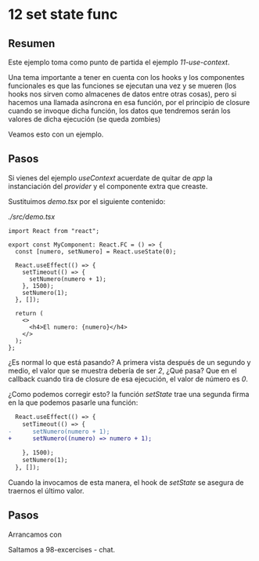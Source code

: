 # 12 set state func

## Resumen

Este ejemplo toma como punto de partida el ejemplo _11-use-context_.

Una tema importante a tener en cuenta con los hooks y los componentes funcionales
es que las funciones se ejecutan una vez y se mueren (los hooks nos sirven como almacenes de datos entre otras cosas),
pero si hacemos una llamada asíncrona en esa función, por el principio de closure cuando se invoque dicha función, los
datos que tendremos serán los valores de dicha ejecución (se queda zombies)

Veamos esto con un ejemplo.

## Pasos

Si vienes del ejemplo _useContext_ acuerdate de quitar de _app_ la instanciación del _provider_ y
el componente extra que creaste.

Sustituimos _demo.tsx_ por el siguiente contenido:

_./src/demo.tsx_

```tsx
import React from "react";

export const MyComponent: React.FC = () => {
  const [numero, setNumero] = React.useState(0);

  React.useEffect(() => {
    setTimeout(() => {
      setNumero(numero + 1);
    }, 1500);
    setNumero(1);
  }, []);

  return (
    <>
      <h4>El numero: {numero}</h4>
    </>
  );
};
```

¿Es normal lo que está pasando? A primera vista después de un segundo y medio, el valor que se muestra
debería de ser _2_, ¿Qué pasa? Que en el callback cuando tira de closure de esa ejecución, el valor
de número es _0_.

¿Como podemos corregir esto? la función _setState_ trae una segunda firma en la que podemos pasarle
una función:

```diff
  React.useEffect(() => {
    setTimeout(() => {
-      setNumero(numero + 1);
+      setNumero((numero) => numero + 1);

    }, 1500);
    setNumero(1);
  }, []);
```

Cuando la invocamos de esta manera, el hook de _setState_ se asegura de traernos el último valor.

## Pasos

Arrancamos con

Saltamos a 98-excercises - chat.
